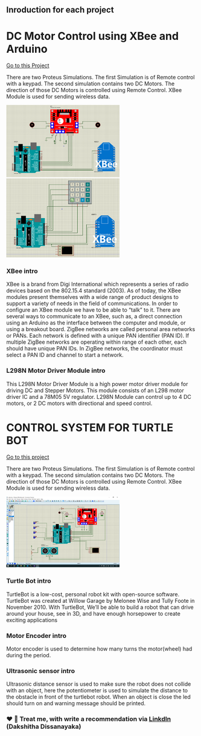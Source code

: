## Inroduction for each project

# DC Motor Control using XBee and Arduino  
[Go to this Project](https://github.com/Dakshitha96/Arduino_with_Proteus/tree/main/DC%20Motor%20Control%20using%20XBee%20and%20Arduino)

There are two Proteus Simulations. The first Simulation is of Remote control with a keypad. The second simulation contains two DC Motors. The direction of those DC Motors is controlled using Remote Control. XBee Module is used for sending wireless data.

<img align="" width="300" src="DC Motor Control using XBee and Arduino/DC_Moter_Control.png" alt="DC_Moter_Control" />
<img align="" width="300" src="DC Motor Control using XBee and Arduino/Remote_Control_for_DC_Motor.png" alt="Remote_Control_for_DC_Motor" />

### XBee intro
XBee is a brand from Digi International which represents a series of radio devices based on the 802.15.4 standard (2003). As of today, the XBee modules present themselves with a wide range of product designs to support a variety of needs in the field of communications.
In order to configure an XBee module we have to be able to “talk” to it. There are several ways to communicate to an XBee, such as, a direct connection using an Arduino as the interface between the computer and module, or using a breakout board. ZigBee networks are called personal area networks or PANs. Each network is defined with a unique PAN identifier (PAN ID). If multiple ZigBee networks are operating within range of each other, each should have unique PAN IDs. In ZigBee networks, the coordinator must select a PAN ID and channel to start a network.

### L298N Motor Driver Module intro
This L298N Motor Driver Module is a high power motor driver module for driving DC and Stepper Motors. This module consists of an L298 motor driver IC and a 78M05 5V regulator. L298N Module can control up to 4 DC motors, or 2 DC motors with directional and speed control.





# CONTROL SYSTEM FOR TURTLE BOT
[Go to this project](https://github.com/Dakshitha96/Arduino_with_Proteus/tree/main/CONTROL%20SYSTEM%20FOR%20TURTLE%20BOT)

There are two Proteus Simulations. The first Simulation is of Remote control with a keypad. The second simulation contains two DC Motors. The direction of those DC Motors is controlled using Remote Control. XBee Module is used for sending wireless data.

<img align="" width="300" src="CONTROL SYSTEM FOR TURTLE BOT/CONTROL SYSTEM FOR TURTLE BOT.png" alt="CONTROL SYSTEM FOR TURTLE BOT" />

### Turtle Bot intro
TurtleBot is a low-cost, personal robot kit with open-source software. TurtleBot was created at Willow Garage by Melonee Wise and Tully Foote in November 2010. With TurtleBot, We’ll be able to build a robot that can drive around your house, see in 3D, and have enough horsepower to create exciting applications

### Motor Encoder intro
Motor encoder is used to determine how many turns the motor(wheel) had during the period.

### Ultrasonic sensor intro
Ultrasonic distance sensor is used to make sure the robot does not collide with an object, here the potentiometer is used to simulate the distance to the obstacle in front of the turtlebot robot. When an object is close the led should turn on and warning message should be printed.



### ❤️ 🤝 Treat me, with write a recommendation via [LinkdIn](https://www.linkedin.com/in/dakshitha-dissanayaka-099a09143/)  (Dakshitha Dissanayaka)
